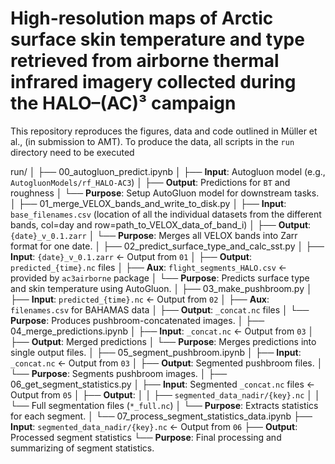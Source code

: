 # High-resolution maps of Arctic surface skin temperature and type retrieved from airborne thermal infrared imagery collected during the HALO–(AC)³ campaign

This repository reproduces the figures, data and code outlined in Müller et al., (in submission to AMT). To produce the data, all scripts in the `run` directory need to be executed

      
run/
│
├── 00_autogluon_predict.ipynb
│   ├── **Input**: Autogluon model (e.g., `AutogluonModels/rf_HALO-AC3`)
│   ├── **Output**: Predictions for `BT` and roughness
│   └── **Purpose**: Setup AutoGluon model for downstream tasks.
│
├── 01_merge_VELOX_bands_and_write_to_disk.py
│   ├── **Input**: `base_filenames.csv` (location of all the individual datasets from the different bands, col=day and row=path_to_VELOX_data_of_band_i)
│   ├── **Output**: `{date}_v_0.1.zarr`
│   └── **Purpose**: Merges all VELOX bands into Zarr format for one date.
│
├── 02_predict_surface_type_and_calc_sst.py
│   ├── **Input**: `{date}_v_0.1.zarr` ← Output from `01`
│   ├── **Output**: `predicted_{time}.nc` files
│   ├── **Aux**: `flight_segments_HALO.csv` ← provided by `ac3airborne` package
│   └── **Purpose**: Predicts surface type and skin temperature using AutoGluon.
│
├── 03_make_pushbroom.py
│   ├── **Input**: `predicted_{time}.nc` ← Output from `02`
│   ├── **Aux**: `filenames.csv` for BAHAMAS data
│   ├── **Output**: `_concat.nc` files
│   └── **Purpose**: Produces pushbroom-concatenated images.
│
├── 04_merge_predictions.ipynb
│   ├── **Input**: `_concat.nc` ← Output from `03`
│   ├── **Output**: Merged predictions
│   └── **Purpose**: Merges predictions into single output files.
│
├── 05_segment_pushbroom.ipynb
│   ├── **Input**: `_concat.nc` ← Output from `03`
│   ├── **Output**: Segmented pushbroom files.
│   └── **Purpose**: Segments pushbroom images.
│
├── 06_get_segment_statistics.py
│   ├── **Input**: Segmented `_concat.nc` files ← Output from `05`
│   ├── **Output**: 
│   │   ├── `segmented_data_nadir/{key}.nc`
│   │   └── Full segmentation files (`*_full.nc`)
│   └── **Purpose**: Extracts statistics for each segment.
│
└── 07_process_segment_statistics_data.ipynb
    ├── **Input**: `segmented_data_nadir/{key}.nc` ← Output from `06`
    ├── **Output**: Processed segment statistics
    └── **Purpose**: Final processing and summarizing of segment statistics.
